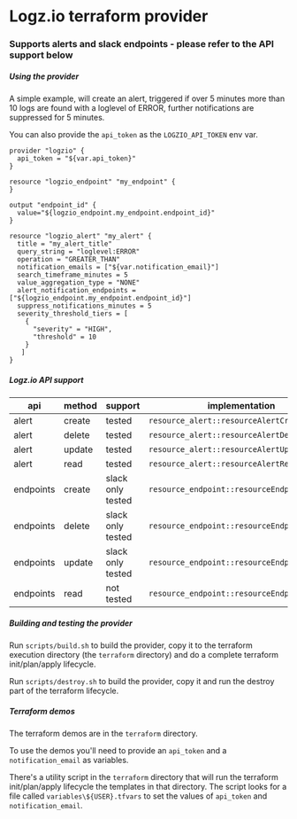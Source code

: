 # Logz.io terraform provider

### Supports alerts and slack endpoints - please refer to the API support below

##### Using the provider

A simple example, will create an alert, triggered if over 5 minutes more than 10 logs are found with a loglevel of ERROR,
further notifications are suppressed for 5 minutes.

You can also provide the `api_token` as the `LOGZIO_API_TOKEN` env var.

```hcl-terraform
provider "logzio" {
  api_token = "${var.api_token}"
}

resource "logzio_endpoint" "my_endpoint" {
}

output "endpoint_id" {
  value="${logzio_endpoint.my_endpoint.endpoint_id}"
}

resource "logzio_alert" "my_alert" {
  title = "my_alert_title"
  query_string = "loglevel:ERROR"
  operation = "GREATER_THAN"
  notification_emails = ["${var.notification_email}"]
  search_timeframe_minutes = 5
  value_aggregation_type = "NONE"
  alert_notification_endpoints = ["${logzio_endpoint.my_endpoint.endpoint_id}"]
  suppress_notifications_minutes = 5
  severity_threshold_tiers = [
    {
      "severity" = "HIGH",
      "threshold" = 10
    }
   ]
}

```

##### Logz.io API support

|api  |method|support     |implementation|
|-----|------|------------|--------------|
|alert|create|tested |`resource_alert::resourceAlertCreate`|
|alert|delete|tested |`resource_alert::resourceAlertDelete`|
|alert|update|tested |`resource_alert::resourceAlertUpdate`|
|alert|read  |tested |`resource_alert::resourceAlertRead`  |
|endpoints|create|slack only tested|`resource_endpoint::resourceEndpointCreate`|
|endpoints|delete|slack only tested|`resource_endpoint::resourceEndpointDelete`|
|endpoints|update|slack only tested|`resource_endpoint::resourceEndpointDelete`|
|endpoints|read|not tested|`resource_endpoint::resourceEndpointRead`|

##### Building and testing the provider

Run `scripts/build.sh` to build the provider, copy it to the terraform execution directory (the `terraform` directory) and
do a complete terraform init/plan/apply lifecycle.

Run `scripts/destroy.sh` to build the provider, copy it and run the destroy part of the terraform lifecycle.

##### Terraform demos

The terraform demos are in the `terraform` directory.

To use the demos you'll need to provide an `api_token` and a `notification_email` as variables.

There's a utility script in the `terraform` directory that will run the terraform init/plan/apply lifecycle the templates in that directory.  The script looks for a file called `variables\${USER}.tfvars` to set the values of `api_token` and `notification_email`.

